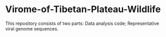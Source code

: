 # Virome-of-Tibetan-Plateau-Wildlife
This repository consists of two parts:
Data analysis code;
Representative viral genome sequences.
